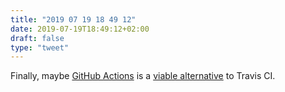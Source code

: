 ```yaml
---
title: "2019 07 19 18 49 12"
date: 2019-07-19T18:49:12+02:00
draft: false
type: "tweet"
---
```

Finally, maybe [GitHub Actions](https://github.com/features/actions) is a [viable alternative](https://defn.io/2019/05/01/github-actions-for-racket/) to Travis CI.
